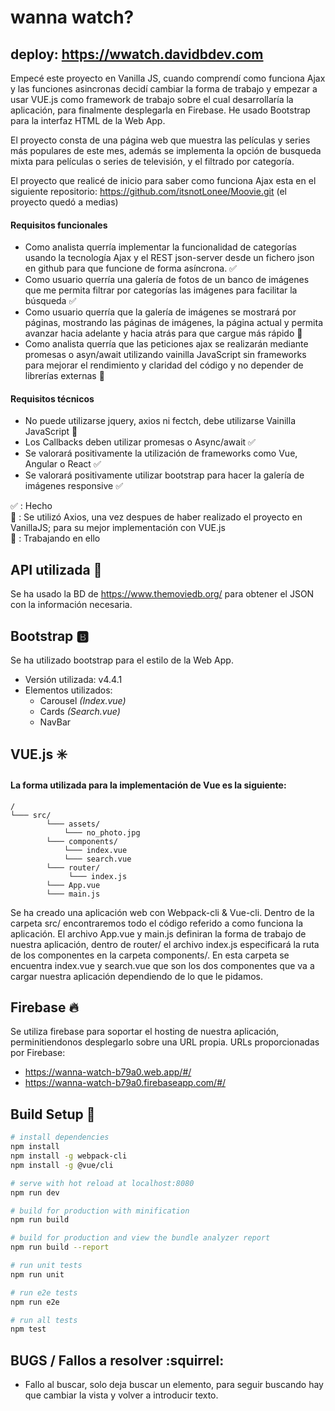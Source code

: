 # wanna watch?
## deploy: https://wwatch.davidbdev.com

Empecé este proyecto en Vanilla JS, cuando comprendí como funciona Ajax y las funciones asincronas decidí cambiar la forma de trabajo y empezar a usar VUE.js como framework de trabajo sobre el cual desarrollaría la aplicación, para finalmente desplegarla en Firebase. He usado Bootstrap para la interfaz HTML de la Web App.

El proyecto consta de una página web que muestra las películas y series más populares de este mes, además se implementa la opción de busqueda mixta para películas o series de televisión, y el filtrado por categoría.

El proyecto que realicé de inicio para saber como funciona Ajax esta en el siguiente repositorio: https://github.com/itsnotLonee/Moovie.git (el proyecto quedó a medias)

#### Requisitos funcionales
  - Como analista querría implementar la funcionalidad de categorías usando la tecnología Ajax y el REST json-server desde un fichero json en github para que funcione de forma asíncrona. :white_check_mark:
  - Como usuario querría una galería de fotos de un banco de imágenes que me permita filtrar por categorías las imágenes para facilitar la búsqueda :white_check_mark:
  - Como usuario querría que la galería de imágenes se mostrará por páginas, mostrando las páginas de imágenes, la página actual y permita avanzar hacia adelante y hacia atrás para que cargue más rápido :wrench:
  - Como analista querría que las peticiones ajax se realizarán mediante promesas o asyn/await utilizando vainilla JavaScript sin frameworks para mejorar el rendimiento y claridad del código y no depender de librerías externas :small_blue_diamond:
#### Requisitos técnicos
  - No puede utilizarse jquery, axios ni fectch, debe utilizarse Vainilla JavaScript :small_blue_diamond:
  - Los Callbacks deben utilizar promesas o Async/await :white_check_mark:
  - Se valorará positivamente la utilización de  frameworks como Vue, Angular o React :white_check_mark:
  - Se valorará positivamente utilizar bootstrap para hacer la galería de imágenes responsive :white_check_mark:
 
:white_check_mark: : Hecho <br>
:small_blue_diamond: : Se utilizó Axios, una vez despues de haber realizado el proyecto en VanillaJS; para su mejor implementación con VUE.js <br>
:wrench: : Trabajando en ello
  
## API utilizada :key:

Se ha usado la BD de https://www.themoviedb.org/ para obtener el JSON con la información necesaria.

## Bootstrap :b:

Se ha utilizado bootstrap para el estilo de la Web App.

  - Versión utilizada: v4.4.1
  - Elementos utilizados:
      - Carousel _(Index.vue)_
      - Cards _(Search.vue)_
      - NavBar
      
## VUE.js :eight_spoked_asterisk:

#### La forma utilizada para la implementación de Vue es la siguiente:

    /
    └─── src/
            └─── assets/
                └─── no_photo.jpg
            └─── components/
                └─── index.vue
                └─── search.vue
            └─── router/
                 └─── index.js
            └─── App.vue
            └─── main.js

Se ha creado una aplicación web con Webpack-cli & Vue-cli. Dentro de la carpeta src/ encontraremos todo el código referido a como funciona la aplicación. El archivo App.vue y main.js definiran la forma de trabajo de nuestra aplicación, dentro de router/ el archivo index.js especificará la ruta de los componentes en la carpeta components/. En esta carpeta se encuentra index.vue y search.vue que son los dos componentes que va a cargar nuestra aplicación dependiendo de lo que le pidamos.

## Firebase :fire:

Se utiliza firebase para soportar el hosting de nuestra aplicación, perminitiendonos desplegarlo sobre una URL propia.
URLs proporcionadas por Firebase:
  - https://wanna-watch-b79a0.web.app/#/
  - https://wanna-watch-b79a0.firebaseapp.com/#/
  

## Build Setup :hammer:

``` bash
# install dependencies
npm install
npm install -g webpack-cli
npm install -g @vue/cli

# serve with hot reload at localhost:8080
npm run dev

# build for production with minification
npm run build

# build for production and view the bundle analyzer report
npm run build --report

# run unit tests
npm run unit

# run e2e tests
npm run e2e

# run all tests
npm test
```

## BUGS / Fallos a resolver :squirrel:
  - Fallo al buscar, solo deja buscar un elemento, para seguir buscando hay que cambiar la vista y volver a introducir texto.
